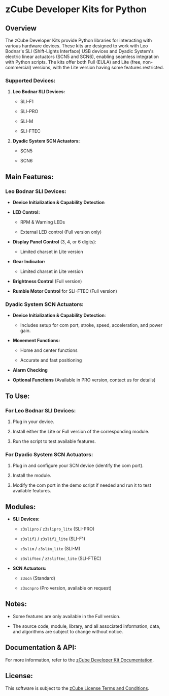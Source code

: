 # zCube Developer Kits for Python

## Overview

The zCube Developer Kits provide Python libraries for interacting with various hardware devices. These kits are designed to work with Leo Bodnar's SLI (Shift-Lights Interface) USB devices and Dyadic System's electric linear actuators (SCN5 and SCN6), enabling seamless integration with Python scripts. The kits offer both Full (EULA) and Lite (free, non-commercial) versions, with the Lite version having some features restricted.

### Supported Devices:

1. **Leo Bodnar SLI Devices:**
   
   - SLI-F1
   
   - SLI-PRO
   
   - SLI-M
   
   - SLI-FTEC

2. **Dyadic System SCN Actuators:**
   
   - SCN5
   
   - SCN6

## Main Features:

### Leo Bodnar SLI Devices:

- **Device Initialization & Capability Detection**

- **LED Control:**
  
  - RPM & Warning LEDs
  
  - External LED control (Full version only)

- **Display Panel Control** (3, 4, or 6 digits):
  
  - Limited charset in Lite version

- **Gear Indicator:**
  
  - Limited charset in Lite version

- **Brightness Control** (Full version)

- **Rumble Motor Control** for SLI-FTEC (Full version)

### Dyadic System SCN Actuators:

- **Device Initialization & Capability Detection**:
  
  - Includes setup for com port, stroke, speed, acceleration, and power gain.

- **Movement Functions:**
  
  - Home and center functions
  
  - Accurate and fast positioning

- **Alarm Checking**

- **Optional Functions** (Available in PRO version, contact us for details)

## To Use:

### For Leo Bodnar SLI Devices:

1. Plug in your device.

2. Install either the Lite or Full version of the corresponding module.

3. Run the script to test available features.

### For Dyadic System SCN Actuators:

1. Plug in and configure your SCN device (identify the com port).

2. Install the module.

3. Modify the com port in the demo script if needed and run it to test available features.

## Modules:

- **SLI Devices:**
  
  - `z3slipro` / `z3slipro_lite` (SLI-PRO)
  
  - `z3slif1` / `z3slif1_lite` (SLI-F1)
  
  - `z3slim` / `z3slim_lite` (SLI-M)
  
  - `z3sliftec` / `z3sliftec_lite` (SLI-FTEC)

- **SCN Actuators:**
  
  - `z3scn` (Standard)
  
  - `z3scnpro` (Pro version, available on request)

## Notes:

- Some features are only available in the Full version.

- The source code, module, library, and all associated information, data, and algorithms are subject to change without notice.

## Documentation & API:

For more information, refer to the [zCube Developer Kit Documentation](https://www.eksimracing.org/zcube-developer-kit/).

## License:

This software is subject to the [zCube License Terms and Conditions](https://www.eksimracing.org/terms-conditions).


